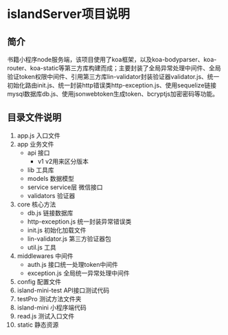 # islandServer项目说明

## 简介

书籍小程序node服务端，该项目使用了koa框架，以及koa-bodyparser、koa-router、koa-static等第三方库构建而成；主要封装了全局异常处理中间件、全局验证token权限中间件、引用第三方库lin-validator封装验证器validator.js、统一初始化路由init.js、统一封装http错误类http-exception.js、使用sequelize链接mysql数据库db.js、使用jsonwebtoken生成token、bcryptjs加密密码等功能。
## 目录文件说明
1. app.js 入口文件
2. app 业务文件
   - api 接口
       - v1 v2用来区分版本
   - lib  工具库
   - models 数据模型
   - service  service层 微信接口
   - validators 验证器
3. core  核心方法
    - db.js 链接数据库
    - http-exception.js 统一封装异常错误类
    - init.js 初始化加载文件
    - lin-validator.js 第三方验证器包
    - util.js 工具
4. middlewares 中间件
    - auth.js 接口统一处理token中间件
    - exception.js 全局统一异常处理中间件
5. config 配置文件
6. island-mini-test API接口测试代码
7. testPro 测试方法文件夹
8. island-mini 小程序端代码
9. read.js  测试入口文件
10. static 静态资源